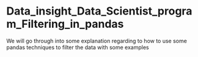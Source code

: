 # Data_insight_Data_Scientist_program_Filtering_in_pandas
We will go through into some explanation regarding to how to use some pandas techniques to filter the data with some examples
